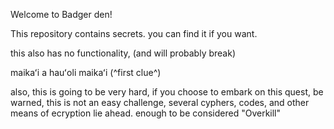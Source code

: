 Welcome to Badger den!

This repository contains secrets. you can find it if you want.

this also has no functionality, (and will probably break)

maikaʻi a hauʻoli maikaʻi
(^first clue^)

also, this is going to be very hard, if you choose to embark on this quest, be warned, this is not an easy challenge, several cyphers, codes, and other means of ecryption lie ahead. enough to be considered "Overkill"